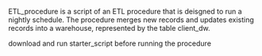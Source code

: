 ETL_procedure is a script of an ETL procedure that is deisgned to run a nightly schedule. The procedure merges new records and updates existing records into a warehouse, represented by the table client_dw. 

download and run starter_script before running the procedure 
